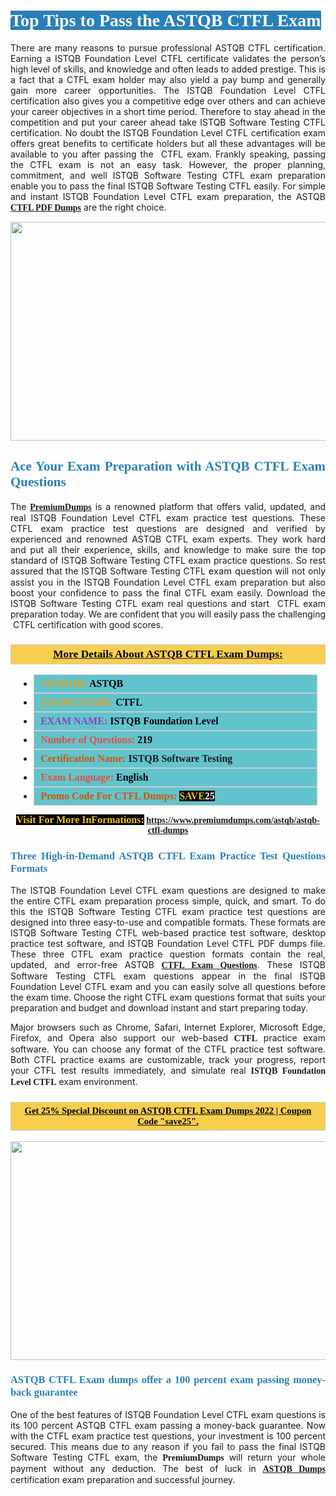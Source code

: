 <h1 style="text-align: justify;"><span style="color:#ffffff;"><span style="font-family:Georgia,serif;"><strong><span style="background-color:#2980b9;">Top Tips to Pass the ASTQB CTFL Exam</span></strong></span></span></h1>

<p style="text-align: justify;">There are many reasons to pursue professional ASTQB CTFL certification. Earning a ISTQB Foundation Level CTFL certificate validates the person’s high level of skills, and knowledge and often leads to added prestige. This is a fact that a CTFL exam holder may also yield a pay bump and generally gain more career opportunities. The ISTQB Foundation Level CTFL certification also gives you a competitive edge over others and can achieve your career objectives in a short time period. Therefore to stay ahead in the competition and put your career ahead take ISTQB Software Testing CTFL certification. No doubt the ISTQB Foundation Level CTFL certification exam offers great benefits to certificate holders but all these advantages will be available to you after passing the  CTFL exam. Frankly speaking, passing the CTFL exam is not an easy task. However, the proper planning, commitment, and well ISTQB Software Testing CTFL exam preparation enable you to pass the final ISTQB Software Testing CTFL easily. For simple and instant ISTQB Foundation Level CTFL exam preparation, the ASTQB <span style="font-family:Georgia,serif;"><strong><a href="https://www.premiumdumps.com/astqb/astqb-ctfl-dumps">CTFL PDF Dumps</a></strong></span> are the right choice.</p>

<p style="text-align: center;"><a href="https://www.premiumdumps.com/astqb/astqb-ctfl-dumps"><img alt="" src="https://i.imgur.com/VJaqCPg.jpeg" style="width: 700px; height: 350px;" /></a></p>

<h2 style="text-align: justify;"><span style="color:#2980b9;"><span style="font-family:Georgia,serif;"><strong>Ace Your Exam Preparation with ASTQB CTFL Exam Questions</strong></span></span></h2>

<p style="text-align: justify;">The <a href="https://www.premiumdumps.com/"><span style="font-size:14px;"><span style="font-family:Georgia,serif;"><strong>PremiumDumps</strong></span></span></a> is a renowned platform that offers valid, updated, and real ISTQB Foundation Level CTFL exam practice test questions. These CTFL exam practice test questions are designed and verified by experienced and renowned ASTQB CTFL exam experts. They work hard and put all their experience, skills, and knowledge to make sure the top standard of ISTQB Software Testing CTFL exam practice questions. So rest assured that the ISTQB Software Testing CTFL <span style="font-size:11.0pt"><span style="line-height:115%"><span calibri="" style="font-family:">exam question</span></span></span> will not only assist you in the ISTQB Foundation Level CTFL exam preparation but also boost your confidence to pass the final CTFL exam easily. Download the ISTQB Software Testing CTFL exam real questions and start  CTFL exam preparation today. We are confident that you will easily pass the challenging  CTFL certification with good scores.</p>

<h3 style="background: #f7ce50; border: 1px solid rgb(204, 204, 204); padding: 5px 10px; text-align: center;"><span style="font-family:Georgia,serif;"><u><u><span style="color:#000000;"><span style="font-size:11pt"><span style="line-height:normal"><b><span style="font-size:13.0pt"><span cambria="">More Details About ASTQB CTFL Exam Dumps:</span></span></b></span></span></span></u></u></span></h3>

<ul>
	<li style="margin:0cm 10pt">
	<div style="background:#61c4cd; border: 1px solid rgb(204, 204, 204); padding: 5px 10px; text-align: justify;"><span style="font-family:Georgia,serif;"><span style="font-size:11pt"><span style="line-height:normal"><b><span style="font-size:12.0pt"><span new="" roman="" times=""><span style="color:#f39c12;">VENDOR:</span> <span style="color:#000000;">ASTQB</span></span></span></b></span></span></span></div>
	</li>
	<li style="margin:0cm 10pt">
	<div style="background: #61c4cd; border: 1px solid rgb(204, 204, 204); padding: 5px 10px; text-align: justify;"><span style="font-family:Georgia,serif;"><span style="font-size:11pt"><span style="line-height:normal"><b><span style="font-size:12.0pt"><span new="" roman="" times=""><span style="color:#f39c12;">EXAM CCODE:</span> <span style="color:#000000;">CTFL</span></span></span></b></span></span></span></div>
	</li>
	<li style="margin:0cm 10pt">
	<div style="background: #61c4cd; border: 1px solid rgb(204, 204, 204); padding: 5px 10px; text-align: justify;"><span style="font-family:Georgia,serif;"><span style="font-size:11pt"><span style="line-height:normal"><b><span style="font-size:12.0pt"><span new="" roman="" times=""><span style="color:#8e44ad;">EXAM NAME:</span> <span style="color:#000000;">ISTQB Foundation Level</span></span></span></b></span></span></span></div>
	</li>
	<li style="margin:0cm 10pt">
	<div style="background: #61c4cd; border: 1px solid rgb(204, 204, 204); padding: 5px 10px;"><span style="font-family:Georgia,serif;"><span style="font-size:11pt"><span style="line-height:normal"><b><span style="font-size:12.0pt"><span new="" roman="" times=""><span style="color:#e74c3c;">Number of Questions:</span><span style="color:#000000;"><span style="color:#f1c40f;"> </span>219</span></span></span></b></span></span></span></div>
	</li>
	<li style="margin:0cm 10pt">
	<div style="background: #61c4cd; border: 1px solid rgb(204, 204, 204); padding: 5px 10px; text-align: justify;"><span style="font-family:Georgia,serif;"><span style="font-size:11pt"><span style="line-height:normal"><b><span style="font-size:12.0pt"><span new="" roman="" times=""><span style="color:#d35400;">Certification Name:</span> ISTQB Software Testing</span></span></b></span></span></span></div>
	</li>
	<li style="margin:0cm 10pt">
	<div style="background: #61c4cd; border: 1px solid rgb(204, 204, 204); padding: 5px 10px; text-align: justify;"><span style="font-family:Georgia,serif;"><span style="font-size:11pt"><span style="line-height:normal"><b><span style="font-size:12.0pt"><span new="" roman="" times=""><span style="color:#e74c3c;">Exam Language:</span> <span style="color:#000000;">English</span></span></span></b></span></span></span></div>
	</li>
	<li style="margin:0cm 10pt">
	<div style="background: #61c4cd; border: 1px solid rgb(204, 204, 204); padding: 5px 10px;"><span style="font-family:Georgia,serif;"><span style="font-size:11pt"><span style="line-height:normal"><b><span style="font-size:12.0pt"><span new="" roman="" times=""><span style="color:#d35400;">Promo Code For CTFL Dumps:</span><span style="color:#f1c40f;"> <span style="background-color:#000000;">SAVE</span></span><span style="color:#ffffff;"><span style="background-color:#000000;">25</span></span></span></span></b></span></span></span></div>
	</li>
</ul>

<p style="text-align: center;"><span style="font-family:Georgia,serif;"><strong><span style="font-size:16px;"><span style="color:#f1c40f;"><span style="background-color:#000000;">Visit For More InFormations:</span></span></span> <a href="https://www.premiumdumps.com/astqb/astqb-ctfl-dumps">https://www.premiumdumps.com/astqb/astqb-ctfl-dumps</a></strong></span></p>

<h3 style="text-align: justify;"><span style="color:#2980b9;"><span style="font-family:Georgia,serif;"><strong><strong><strong>Three High-in-Demand ASTQB CTFL Exam Practice Test Questions Formats</strong></strong></strong></span></span></h3>

<p style="text-align: justify;">The ISTQB Foundation Level CTFL exam questions are designed to make the entire CTFL exam preparation process simple, quick, and smart. To do this the ISTQB Software Testing CTFL exam practice test questions are designed into three easy-to-use and compatible formats. These formats are ISTQB Software Testing CTFL web-based practice test software, desktop practice test software, and ISTQB Foundation Level CTFL PDF dumps file. These three CTFL exam practice question formats contain the real, updated, and error-free ASTQB <span style="font-family:Georgia,serif;"><strong><a href="https://www.premiumdumps.com/astqb/astqb-ctfl-dumps">CTFL Exam Questions</a></strong></span>. These ISTQB Software Testing CTFL exam questions appear in the final ISTQB Foundation Level CTFL exam and you can easily solve all questions before the exam time. Choose the right CTFL exam questions format that suits your preparation and budget and download instant and start preparing today.</p>

<p style="text-align: justify;">Major browsers such as Chrome, Safari, Internet Explorer, Microsoft Edge, Firefox, and Opera also support our web-based <span style="font-family:Georgia,serif;"><strong> CTFL</strong></span> practice exam software. You can choose any format of the CTFL practice test software. Both CTFL practice exams are customizable, track your progress, report your CTFL test results immediately, and simulate real <span style="font-family:Georgia,serif;"><strong>ISTQB Foundation Level CTFL</strong></span> exam environment.</p>

<h3 style="background: rgb(247, 206, 80); border: 1px solid rgb(204, 204, 204); padding: 5px 10px; text-align: center;"><span style="font-family:Georgia,serif;"><u><span style="color:#000000;"><span style="font-size:11pt;"><span style="line-height:normal;"><b><span cambria="">Get 25% Special Discount on ASTQB CTFL Exam Dumps 2022 | Coupon Code "save25".</span></b></span></span></span></u></span></h3>

<p style="text-align: center;"><strong><a href="https://www.premiumdumps.com/astqb/astqb-ctfl-dumps"><img alt="" src="https://i.imgur.com/F18GQwv.jpeg" style="width: 700px; height: 350px;" /></a></strong></p>

<h3 style="text-align: justify;"><span style="color:#2980b9;"><span style="font-family:Georgia,serif;"><strong><strong><strong>ASTQB CTFL Exam dumps offer a 100 percent exam passing money-back guarantee</strong></strong></strong></span></span></h3>

<p style="text-align: justify;">One of the best features of ISTQB Foundation Level CTFL exam questions is its 100 percent ASTQB CTFL exam passing a money-back guarantee. Now with the CTFL exam practice test questions, your investment is 100 percent secured. This means due to any reason if you fail to pass the final ISTQB Software Testing CTFL exam, the <span style="font-size:14px;"><span style="font-family:Georgia,serif;"><strong>PremiumDumps</strong></span></span> will return your whole payment without any deduction. The best of luck in <a href="https://www.premiumdumps.com/astqb-exam-dumps"><span style="font-family:Georgia,serif;"><strong>ASTQB Dumps</strong></span></a> certification exam preparation and successful journey.</p>

